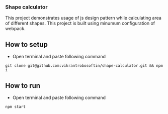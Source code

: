 ### Shape calculator

This project demonstrates usage of js design pattern while calculating area of different shapes.
This project is built using minumum configuration of webpack.

## How to setup

- Open terminal and paste following command

```
git clone git@github.com:vikrantrobosoftin/shape-calculator.git && npm i
```

## How to run

- Open terminal and paste following command

```
npm start
```
